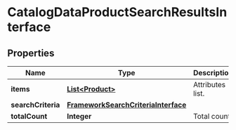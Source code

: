 
# CatalogDataProductSearchResultsInterface

## Properties
Name | Type | Description | Notes
------------ | ------------- | ------------- | -------------
**items** | [**List&lt;Product&gt;**](Product.md) | Attributes list. | 
**searchCriteria** | [**FrameworkSearchCriteriaInterface**](FrameworkSearchCriteriaInterface.md) |  | 
**totalCount** | **Integer** | Total count. | 



